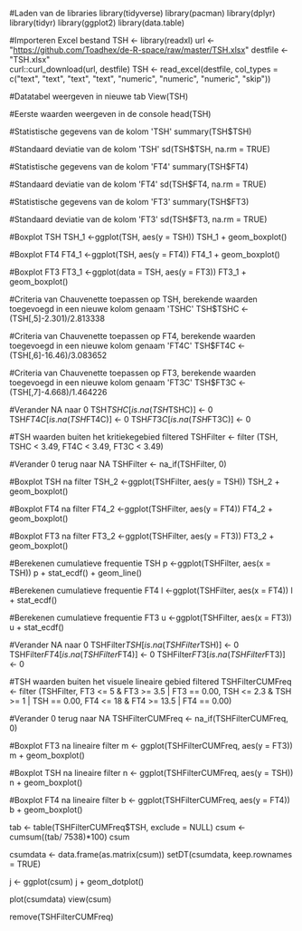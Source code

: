 #Laden van de libraries 
library(tidyverse)
library(pacman)
library(dplyr)
library(tidyr)
library(ggplot2)
library(data.table)

#Importeren Excel bestand
TSH <- library(readxl)
url <- "https://github.com/Toadhex/de-R-space/raw/master/TSH.xlsx"
destfile <- "TSH.xlsx"  
curl::curl_download(url, destfile) 
TSH <- read_excel(destfile, col_types = c("text", 
                                          "text", "text", "text", "numeric", "numeric", 
                                          "numeric", "skip"))

#Datatabel weergeven in nieuwe tab
View(TSH)

#Eerste waarden weergeven in de console
head(TSH)

#Statistische gegevens van de kolom 'TSH'
summary(TSH$TSH)

#Standaard deviatie van de kolom 'TSH'
sd(TSH$TSH, na.rm = TRUE)

#Statistische gegevens van de kolom 'FT4'
summary(TSH$FT4)

#Standaard deviatie van de kolom 'FT4'
sd(TSH$FT4, na.rm = TRUE)

#Statistische gegevens van de kolom 'FT3'
summary(TSH$FT3)

#Standaard deviatie van de kolom 'FT3'
sd(TSH$FT3, na.rm = TRUE)

#Boxplot TSH
TSH_1 <-ggplot(TSH, aes(y = TSH))
TSH_1 + geom_boxplot()

#Boxplot FT4
FT4_1 <-ggplot(TSH, aes(y = FT4))
FT4_1 + geom_boxplot() 

#Boxplot FT3
FT3_1 <-ggplot(data = TSH, aes(y = FT3))
FT3_1 + geom_boxplot()

#Criteria van Chauvenette toepassen op TSH, berekende waarden toegevoegd in een nieuwe kolom genaam 'TSHC'
TSH$TSHC <- (TSH[,5]-2.301)/2.813338

#Criteria van Chauvenette toepassen op FT4, berekende waarden toegevoegd in een nieuwe kolom genaam 'FT4C'
TSH$FT4C <- (TSH[,6]-16.46)/3.083652

#Criteria van Chauvenette toepassen op FT3, berekende waarden toegevoegd in een nieuwe kolom genaam 'FT3C'
TSH$FT3C <- (TSH[,7]-4.668)/1.464226

#Verander NA naar 0
TSH$TSHC[is.na(TSH$TSHC)] <- 0
TSH$FT4C[is.na(TSH$FT4C)] <- 0
TSH$FT3C[is.na(TSH$FT3C)] <- 0

#TSH waarden buiten het kritiekegebied filtered
TSHFilter <- filter (TSH, TSHC < 3.49, FT4C < 3.49, FT3C < 3.49)

#Verander 0 terug naar NA
TSHFilter <- na_if(TSHFilter, 0)

#Boxplot TSH na filter
TSH_2 <-ggplot(TSHFilter, aes(y = TSH))
TSH_2 + geom_boxplot()

#Boxplot FT4 na filter
FT4_2 <-ggplot(TSHFilter, aes(y = FT4))
FT4_2 + geom_boxplot()

#Boxplot FT3 na filter
FT3_2 <-ggplot(TSHFilter, aes(y = FT3))
FT3_2 + geom_boxplot()

#Berekenen cumulatieve frequentie TSH
p <-ggplot(TSHFilter, aes(x = TSH))
p + stat_ecdf() + geom_line()

#Berekenen cumulatieve frequentie FT4
l <-ggplot(TSHFilter, aes(x = FT4))
l + stat_ecdf()

#Berekenen cumulatieve frequentie FT3
u <-ggplot(TSHFilter, aes(x = FT3))
u + stat_ecdf()

#Verander NA naar 0
TSHFilter$TSH[is.na(TSHFilter$TSH)] <- 0
TSHFilter$FT4[is.na(TSHFilter$FT4)] <- 0
TSHFilter$FT3[is.na(TSHFilter$FT3)] <- 0

#TSH waarden buiten het visuele lineaire gebied filtered
TSHFilterCUMFreq <- filter (TSHFilter, FT3 <= 5 & FT3 >= 3.5 | FT3 == 0.00, TSH <= 2.3 & TSH >= 1 | TSH == 0.00, FT4 <= 18 & FT4 >= 13.5 | FT4 == 0.00)

#Verander 0 terug naar NA
TSHFilterCUMFreq <- na_if(TSHFilterCUMFreq, 0)

#Boxplot FT3 na lineaire filter
m <- ggplot(TSHFilterCUMFreq, aes(y = FT3))
m + geom_boxplot()

#Boxplot TSH na lineaire filter
n <- ggplot(TSHFilterCUMFreq, aes(y = TSH))
n + geom_boxplot()

#Boxplot FT4 na lineaire filter
b <- ggplot(TSHFilterCUMFreq, aes(y = FT4))
b + geom_boxplot()

tab <- table(TSHFilterCUMFreq$TSH, exclude = NULL)
csum <- cumsum((tab/ 7538)*100)
csum

csumdata <- data.frame(as.matrix(csum))
setDT(csumdata, keep.rownames = TRUE)

j <- ggplot(csum)
j + geom_dotplot()

plot(csumdata)
view(csum)

remove(TSHFilterCUMFreq)